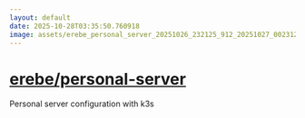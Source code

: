 ```yaml
---
layout: default
date: 2025-10-28T03:35:50.760918
image: assets/erebe_personal_server_20251026_232125_912_20251027_002312_bfde26--20251027T012330158--cropped.png
---
```


# [erebe/personal-server](https://github.com/erebe/personal-server/)

Personal server configuration with k3s
